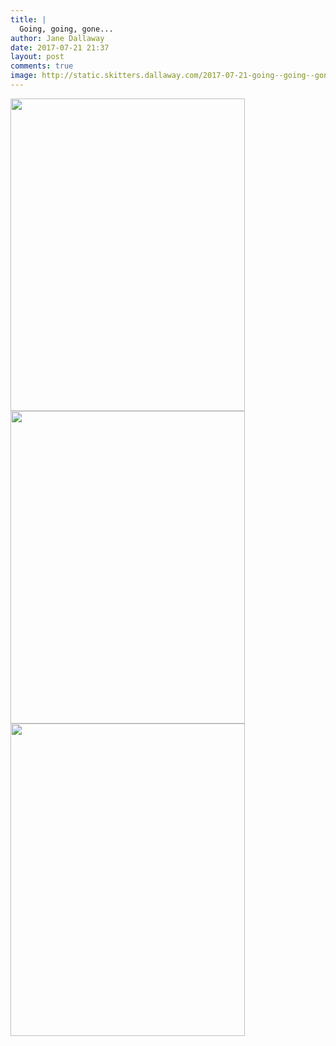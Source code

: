 ```yaml
---
title: |
  Going, going, gone...
author: Jane Dallaway
date: 2017-07-21 21:37
layout: post
comments: true
image: http://static.skitters.dallaway.com/2017-07-21-going--going--gone-thumb-1-IMG_7376.JPG
---
```


<div>
        <a href="http://static.skitters.dallaway.com/2017-07-21-going--going--gone-fullsize-1-IMG_7376.JPG">
          <img src="http://static.skitters.dallaway.com/2017-07-21-going--going--gone-thumb-1-IMG_7376.JPG" width="375" height="500"/>
        </a>
      </div><div>
        <a href="http://static.skitters.dallaway.com/2017-07-21-going--going--gone-fullsize-2-IMG_7377.JPG">
          <img src="http://static.skitters.dallaway.com/2017-07-21-going--going--gone-thumb-2-IMG_7377.JPG" width="375" height="500"/>
        </a>
      </div><div>
        <a href="http://static.skitters.dallaway.com/2017-07-21-going--going--gone-fullsize-3-IMG_7378.JPG">
          <img src="http://static.skitters.dallaway.com/2017-07-21-going--going--gone-thumb-3-IMG_7378.JPG" width="375" height="500"/>
        </a>
      </div>


   
      
